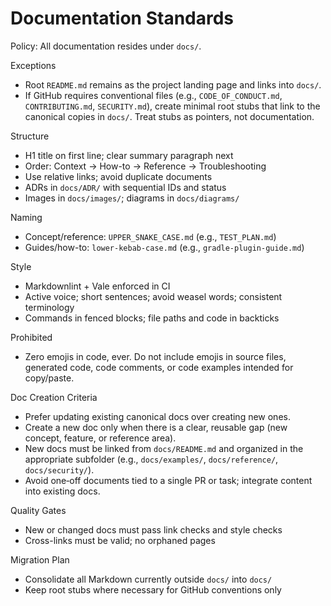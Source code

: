 # Documentation Standards

Policy: All documentation resides under `docs/`.

Exceptions
- Root `README.md` remains as the project landing page and links into `docs/`.
- If GitHub requires conventional files (e.g., `CODE_OF_CONDUCT.md`, `CONTRIBUTING.md`, `SECURITY.md`), create minimal root stubs that link to the canonical copies in `docs/`. Treat stubs as pointers, not documentation.

Structure
- H1 title on first line; clear summary paragraph next
- Order: Context → How-to → Reference → Troubleshooting
- Use relative links; avoid duplicate documents
- ADRs in `docs/ADR/` with sequential IDs and status
- Images in `docs/images/`; diagrams in `docs/diagrams/`

Naming
- Concept/reference: `UPPER_SNAKE_CASE.md` (e.g., `TEST_PLAN.md`)
- Guides/how-to: `lower-kebab-case.md` (e.g., `gradle-plugin-guide.md`)

Style
- Markdownlint + Vale enforced in CI
- Active voice; short sentences; avoid weasel words; consistent terminology
- Commands in fenced blocks; file paths and code in backticks

Prohibited
- Zero emojis in code, ever. Do not include emojis in source files, generated code, code comments, or code examples intended for copy/paste.

Doc Creation Criteria
- Prefer updating existing canonical docs over creating new ones.
- Create a new doc only when there is a clear, reusable gap (new concept, feature, or reference area).
- New docs must be linked from `docs/README.md` and organized in the appropriate subfolder (e.g., `docs/examples/`, `docs/reference/`, `docs/security/`).
- Avoid one‑off documents tied to a single PR or task; integrate content into existing docs.

Quality Gates
- New or changed docs must pass link checks and style checks
- Cross-links must be valid; no orphaned pages

Migration Plan
- Consolidate all Markdown currently outside `docs/` into `docs/`
- Keep root stubs where necessary for GitHub conventions only
